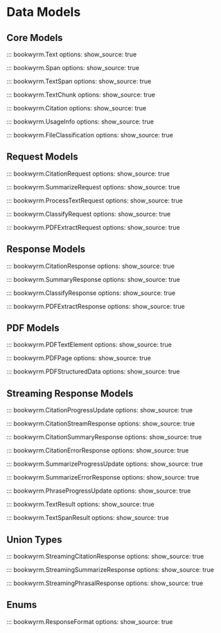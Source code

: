 # Data Models

## Core Models

::: bookwyrm.Text
    options:
      show_source: true

::: bookwyrm.Span
    options:
      show_source: true

::: bookwyrm.TextSpan
    options:
      show_source: true

::: bookwyrm.TextChunk
    options:
      show_source: true

::: bookwyrm.Citation
    options:
      show_source: true

::: bookwyrm.UsageInfo
    options:
      show_source: true

::: bookwyrm.FileClassification
    options:
      show_source: true

## Request Models

::: bookwyrm.CitationRequest
    options:
      show_source: true

::: bookwyrm.SummarizeRequest
    options:
      show_source: true

::: bookwyrm.ProcessTextRequest
    options:
      show_source: true

::: bookwyrm.ClassifyRequest
    options:
      show_source: true

::: bookwyrm.PDFExtractRequest
    options:
      show_source: true

## Response Models

::: bookwyrm.CitationResponse
    options:
      show_source: true

::: bookwyrm.SummaryResponse
    options:
      show_source: true

::: bookwyrm.ClassifyResponse
    options:
      show_source: true

::: bookwyrm.PDFExtractResponse
    options:
      show_source: true

## PDF Models

::: bookwyrm.PDFTextElement
    options:
      show_source: true

::: bookwyrm.PDFPage
    options:
      show_source: true

::: bookwyrm.PDFStructuredData
    options:
      show_source: true

## Streaming Response Models

::: bookwyrm.CitationProgressUpdate
    options:
      show_source: true

::: bookwyrm.CitationStreamResponse
    options:
      show_source: true

::: bookwyrm.CitationSummaryResponse
    options:
      show_source: true

::: bookwyrm.CitationErrorResponse
    options:
      show_source: true

::: bookwyrm.SummarizeProgressUpdate
    options:
      show_source: true

::: bookwyrm.SummarizeErrorResponse
    options:
      show_source: true

::: bookwyrm.PhraseProgressUpdate
    options:
      show_source: true

::: bookwyrm.TextResult
    options:
      show_source: true

::: bookwyrm.TextSpanResult
    options:
      show_source: true

## Union Types

::: bookwyrm.StreamingCitationResponse
    options:
      show_source: true

::: bookwyrm.StreamingSummarizeResponse
    options:
      show_source: true

::: bookwyrm.StreamingPhrasalResponse
    options:
      show_source: true

## Enums

::: bookwyrm.ResponseFormat
    options:
      show_source: true
